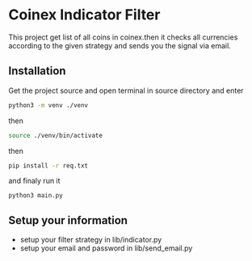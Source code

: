 # Coinex Indicator Filter

This project get list of all coins in coinex.then it checks all currencies according to the given strategy and sends you the signal via email.

## Installation
Get the project source and open terminal in source directory and enter

```bash
python3 -m venv ./venv
```
then
```bash
source ./venv/bin/activate
```
then
```bash
pip install -r req.txt
```
and finaly run it
```
python3 main.py
```

## Setup your information
* setup your filter strategy in lib/indicator.py
* setup your email and password in lib/send_email.py
